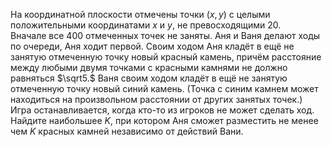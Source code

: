 На координатной плоскости отмечены точки $(x, y)$ с целыми положительными координатами $x$ и $y$, не превосходящими 20. 
<br/> Вначале все 400 отмеченных точек не заняты. Аня и Ваня делают ходы по очереди, Аня ходит первой. Своим ходом Аня кладёт в ещё не занятую отмеченную точку новый красный камень, причём расстояние между любыми двумя точками с красными камнями не должно равняться $\sqrt5.$ Ваня своим ходом кладёт в ещё не занятую отмеченную точку новый синий камень. (Точка с синим камнем может находиться на произвольном расстоянии от других занятых точек.) Игра останавливается, когда кто-то из игроков не может сделать ход. 
<br/> Найдите наибольшее $K$, при котором Аня сможет разместить не менее чем $K$ красных камней независимо от действий Вани.
